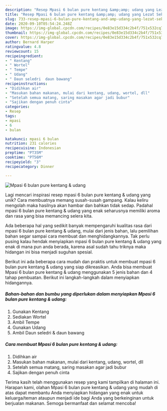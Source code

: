 ```yaml
---
description: "Resep Mpasi 6 bulan pure kentang &amp;amp; udang yang Lezat Sekali"
title: "Resep Mpasi 6 bulan pure kentang &amp;amp; udang yang Lezat Sekali"
slug: 733-resep-mpasi-6-bulan-pure-kentang-and-amp-udang-yang-lezat-sekali
date: 2020-09-10T05:54:24.248Z
image: https://img-global.cpcdn.com/recipes/0e83e15d334c2b4f/751x532cq70/mpasi-6-bulan-pure-kentang-udang-foto-resep-utama.jpg
thumbnail: https://img-global.cpcdn.com/recipes/0e83e15d334c2b4f/751x532cq70/mpasi-6-bulan-pure-kentang-udang-foto-resep-utama.jpg
cover: https://img-global.cpcdn.com/recipes/0e83e15d334c2b4f/751x532cq70/mpasi-6-bulan-pure-kentang-udang-foto-resep-utama.jpg
author: Bernard Harper
ratingvalue: 4.8
reviewcount: 15
recipeingredient:
- " Kentang"
- " Wortel"
- " Tempe"
- " Udang"
- " Daun seledri  daun bawang"
recipeinstructions:
- "Didihkan air"
- "Masukan bahan makanan, mulai dari kentang, udang, wortel, dll"
- "Setelah semua matang, saring masakan agar jadi bubur"
- "Sajikan dengan penuh cinta"
categories:
- Resep
tags:
- mpasi
- 6
- bulan

katakunci: mpasi 6 bulan 
nutrition: 231 calories
recipecuisine: Indonesian
preptime: "PT35M"
cooktime: "PT56M"
recipeyield: "3"
recipecategory: Dinner

---
```



![Mpasi 6 bulan pure kentang &amp; udang](https://img-global.cpcdn.com/recipes/0e83e15d334c2b4f/751x532cq70/mpasi-6-bulan-pure-kentang-udang-foto-resep-utama.jpg)

Lagi mencari inspirasi resep mpasi 6 bulan pure kentang &amp; udang yang unik? Cara membuatnya memang susah-susah gampang. Kalau keliru mengolah maka hasilnya akan hambar dan bahkan tidak sedap. Padahal mpasi 6 bulan pure kentang &amp; udang yang enak seharusnya memiliki aroma dan rasa yang bisa memancing selera kita.



Ada beberapa hal yang sedikit banyak mempengaruhi kualitas rasa dari mpasi 6 bulan pure kentang &amp; udang, mulai dari jenis bahan, lalu pemilihan bahan segar sampai cara membuat dan menghidangkannya. Tak perlu pusing kalau hendak menyiapkan mpasi 6 bulan pure kentang &amp; udang yang enak di mana pun anda berada, karena asal sudah tahu triknya maka hidangan ini bisa menjadi suguhan spesial.


Berikut ini ada beberapa cara mudah dan praktis untuk membuat mpasi 6 bulan pure kentang &amp; udang yang siap dikreasikan. Anda bisa membuat Mpasi 6 bulan pure kentang &amp; udang menggunakan 5 jenis bahan dan 4 tahap pembuatan. Berikut ini langkah-langkah dalam menyiapkan hidangannya.

<!--inarticleads1-->

##### Bahan-bahan dan bumbu yang diperlukan dalam menyiapkan Mpasi 6 bulan pure kentang &amp; udang:

1. Gunakan  Kentang
1. Sediakan  Wortel
1. Ambil  Tempe
1. Gunakan  Udang
1. Ambil  Daun seledri &amp; daun bawang




<!--inarticleads2-->

##### Cara membuat Mpasi 6 bulan pure kentang &amp; udang:

1. Didihkan air
1. Masukan bahan makanan, mulai dari kentang, udang, wortel, dll
1. Setelah semua matang, saring masakan agar jadi bubur
1. Sajikan dengan penuh cinta




Terima kasih telah menggunakan resep yang kami tampilkan di halaman ini. Harapan kami, olahan Mpasi 6 bulan pure kentang &amp; udang yang mudah di atas dapat membantu Anda menyiapkan hidangan yang enak untuk keluarga/teman ataupun menjadi ide bagi Anda yang berkeinginan untuk berjualan makanan. Semoga bermanfaat dan selamat mencoba!
